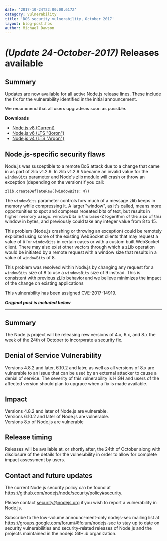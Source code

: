 ```yaml
---
date: '2017-10-24T22:00:00.617Z'
category: vulnerability
title: 'DOS security vulnerability, October 2017'
layout: blog-post.hbs
author: Michael Dawson
---
```


# _(Update 24-October-2017)_ Releases available

## Summary

Updates are now available for all active Node.js release lines. These include the fix for the vulnerability identified in the initial announcement.

We recommend that all users upgrade as soon as possible.

**Downloads**

- [Node.js v8 (Current)](https://nodejs.org/en/blog/release/v8.8.0)
- [Node.js v6 (LTS "Boron")](https://nodejs.org/en/blog/release/v6.11.5)
- [Node.js v4 (LTS "Argon")](https://nodejs.org/en/blog/release/v4.8.5)

## Node.js-specific security flaws

Node.js was susceptible to a remote DoS attack due to a change that came in as part of
zlib v1.2.9. In zlib v1.2.9 `8` became an invalid value for the `windowBits` parameter
and Node's zlib module will crash or throw an exception (depending on the version) if you call:

```
zlib.createDeflateRaw({windowBits: 8})
```

The `windowBits` parameter controls how much of a message zlib keeps in memory
while compressing it. A larger "window", as it's called, means more
opportunities to spot and compress repeated bits of text, but results in higher
memory usage. windowBits is the base-2 logarithm of the size of this window in
bytes, and previously could take any integer value from 8 to 15.

This problem (Node.js crashing or throwing an exception) could be remotely exploited using some of the existing WebSocket clients that may request a value of `8` for `windowBits` in certain cases or with a custom built WebSocket client. There may also exist other vectors through which a zLib operation would be initiated by a remote request with a window size that results in a value of `windowBits` of 8.

This problem was resolved within Node.js by changing any request for a `windowBits` size of 8 to use a `windowsBits` size of 9 instead. This is consistent with previous zLib behavior and we believe minimizes the impact of the change on existing applications.

This vulnerability has been assigned CVE-2017-14919.

**_Original post is included below_**

---

## Summary

The Node.js project will be releasing new versions of 4.x, 6.x, and 8.x the week of the 24th of October to incorporate a security fix.

## Denial of Service Vulnerability

Versions 4.8.2 and later, 6.10.2 and later, as well as all versions of 8.x are vulnerable to an issue that can be used by an external attacker to cause a denial of service. The severity of this vulnerability is HIGH and users of the affected version should plan to upgrade when a fix is made available.

## Impact

Versions 4.8.2 and later of Node.js are vulnerable.<br>
Versions 6.10.2 and later of Node.js are vulnerable.<br>
Versions 8.x of Node.js are vulnerable.

## Release timing

Releases will be available at, or shortly after, the 24th of October along with disclosure of the details for the vulnerability in order to allow for complete impact assessment by users.

## Contact and future updates

The current Node.js security policy can be found at https://github.com/nodejs/node/security/policy#security.

Please contact security@nodejs.org if you wish to report a vulnerability in Node.js.

Subscribe to the low-volume announcement-only nodejs-sec mailing list at https://groups.google.com/forum/#!forum/nodejs-sec to stay up to date on security vulnerabilities and security-related releases of Node.js and the projects maintained in the nodejs GitHub organization.
